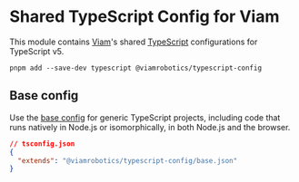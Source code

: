 # Shared TypeScript Config for Viam

This module contains [Viam][]'s shared [TypeScript][] configurations for TypeScript v5.

```shell
pnpm add --save-dev typescript @viamrobotics/typescript-config
```

[viam]: https://www.viam.com/
[typescript]: https://www.typescriptlang.org/

## Base config

Use the [base config](./tsconfig.base.json) for generic TypeScript projects, including code that runs natively in Node.js or isomorphically, in both Node.js and the browser.

```json
// tsconfig.json
{
  "extends": "@viamrobotics/typescript-config/base.json"
}
```
